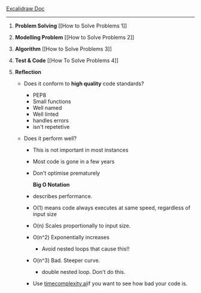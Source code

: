 [Excalidraw Doc](https://app.excalidraw.com/l/6gPaBlSh8PG/59Cu3wysdz9)
___


1. __Problem Solving__
	[[How to Solve Problems 1]]


2. __Modelling Problem__
	[[How to Solve Problems 2]]

3. __Algorithm__
	 [[How to Solve Problems 3]]

4. __Test & Code__
	 [[How To Solve Problems 4]]

5. __Reflection__

	- Does it conform to __high quality__ code standards?
		- PEP8
		- Small functions
		- Well named
		- Well linted
		- handles errors
		- isn't repetetive

	- Does it perform well?
		-  This is not important in most instances
		- Most code is gone in a few years
		- Don't optimise prematurely

		    __Big O Notation__
		 - describes performance.
		 - O(1) means code always executes at same speed, regardless of input size
		 - O(n) Scales proportionally to input size.
		 - O(n^2) Exponentially increases 
			 -  Avoid nested loops that cause this!!
		- O(n^3) Bad. Steeper curve.
			- double nested loop. Don't do this.
		- Use [timecomplexity.ai](https://www.timecomplexity.ai/)if you want to see how bad your code is.
		